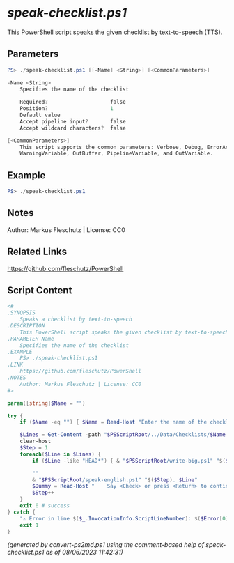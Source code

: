 *speak-checklist.ps1*
================

This PowerShell script speaks the given checklist by text-to-speech (TTS).

Parameters
----------
```powershell
PS> ./speak-checklist.ps1 [[-Name] <String>] [<CommonParameters>]

-Name <String>
    Specifies the name of the checklist
    
    Required?                    false
    Position?                    1
    Default value                
    Accept pipeline input?       false
    Accept wildcard characters?  false

[<CommonParameters>]
    This script supports the common parameters: Verbose, Debug, ErrorAction, ErrorVariable, WarningAction, 
    WarningVariable, OutBuffer, PipelineVariable, and OutVariable.
```

Example
-------
```powershell
PS> ./speak-checklist.ps1

```

Notes
-----
Author: Markus Fleschutz | License: CC0

Related Links
-------------
https://github.com/fleschutz/PowerShell

Script Content
--------------
```powershell
<#
.SYNOPSIS
	Speaks a checklist by text-to-speech
.DESCRIPTION
	This PowerShell script speaks the given checklist by text-to-speech (TTS).
.PARAMETER Name
	Specifies the name of the checklist
.EXAMPLE
	PS> ./speak-checklist.ps1
.LINK
	https://github.com/fleschutz/PowerShell
.NOTES
	Author: Markus Fleschutz | License: CC0
#>

param([string]$Name = "")

try {
	if ($Name -eq "") { $Name = Read-Host "Enter the name of the checklist" }

	$Lines = Get-Content -path "$PSScriptRoot/../Data/Checklists/$Name.txt"
	clear-host
	$Step = 1
	foreach($Line in $Lines) {
		if ($Line -like "HEAD*") { & "$PSScriptRoot/write-big.ps1" "$($Line.substring(5))"; continue }

		""			
		& "$PSScriptRoot/speak-english.ps1" "$($Step). $Line"
		$Dummy = Read-Host "    Say <Check> or press <Return> to continue"
		$Step++
	}
	exit 0 # success
} catch {
	"⚠️ Error in line $($_.InvocationInfo.ScriptLineNumber): $($Error[0])"
	exit 1
}
```

*(generated by convert-ps2md.ps1 using the comment-based help of speak-checklist.ps1 as of 08/06/2023 11:42:31)*
